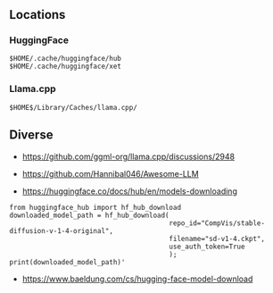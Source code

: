 # 

## Locations

### HuggingFace

```shell
$HOME/.cache/huggingface/hub
$HOME/.cache/huggingface/xet
```

### Llama.cpp

```shell
$HOME$/Library/Caches/llama.cpp/
```

## Diverse

*   https://github.com/ggml-org/llama.cpp/discussions/2948

*   https://github.com/Hannibal046/Awesome-LLM

*   https://huggingface.co/docs/hub/en/models-downloading


```
from huggingface_hub import hf_hub_download
downloaded_model_path = hf_hub_download(
                                        repo_id="CompVis/stable-diffusion-v-1-4-original",
                                        filename="sd-v1-4.ckpt",
                                        use_auth_token=True
                                        ); 
print(downloaded_model_path)'
```

*   https://www.baeldung.com/cs/hugging-face-model-download


